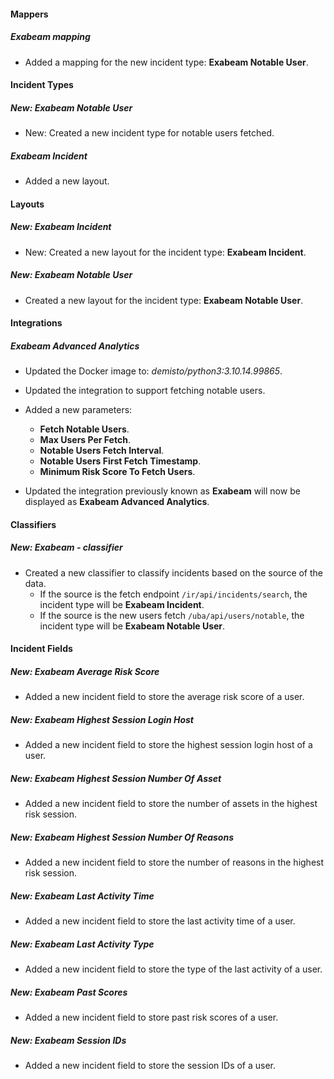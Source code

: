 #### Mappers

##### Exabeam mapping

- Added a mapping for the new incident type: **Exabeam Notable User**.


#### Incident Types

##### New: Exabeam Notable User

- New: Created a new incident type for notable users fetched.

##### Exabeam Incident

- Added a new layout.


#### Layouts

##### New: Exabeam Incident

- New: Created a new layout for the incident type: **Exabeam Incident**.

##### New: Exabeam Notable User

- Created a new layout for the incident type: **Exabeam Notable User**.


#### Integrations

##### Exabeam Advanced Analytics
- Updated the Docker image to: *demisto/python3:3.10.14.99865*.


- Updated the integration to support fetching notable users.
- Added a new parameters:
  - **Fetch Notable Users**.
  - **Max Users Per Fetch**.
  - **Notable Users Fetch Interval**.
  - **Notable Users First Fetch Timestamp**.
  - **Minimum Risk Score To Fetch Users**.

- Updated the integration previously known as **Exabeam** will now be displayed as **Exabeam Advanced Analytics**.


#### Classifiers


##### New: Exabeam - classifier

- Created a new classifier to classify incidents based on the source of the data.
  - If the source is the fetch endpoint `/ir/api/incidents/search`, the incident type will be **Exabeam Incident**.
  - If the source is the new users fetch `/uba/api/users/notable`, the incident type will be **Exabeam Notable User**.

#### Incident Fields

##### New: Exabeam Average Risk Score

- Added a new incident field to store the average risk score of a user.

##### New: Exabeam Highest Session Login Host

- Added a new incident field to store the highest session login host of a user.

##### New: Exabeam Highest Session Number Of Asset

- Added a new incident field to store the number of assets in the highest risk session.

##### New: Exabeam Highest Session Number Of Reasons

- Added a new incident field to store the number of reasons in the highest risk session.

##### New: Exabeam Last Activity Time

- Added a new incident field to store the last activity time of a user.

##### New: Exabeam Last Activity Type

- Added a new incident field to store the type of the last activity of a user.

##### New: Exabeam Past Scores

- Added a new incident field to store past risk scores of a user.

##### New: Exabeam Session IDs

- Added a new incident field to store the session IDs of a user.
